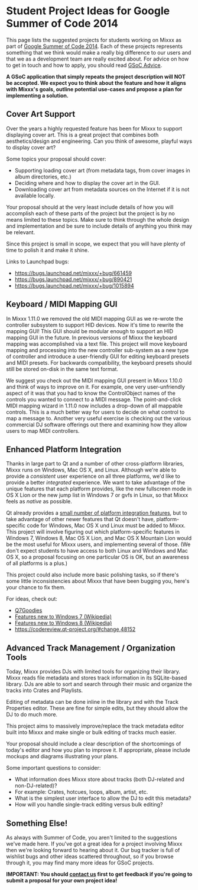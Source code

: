 # Student Project Ideas for Google Summer of Code 2014

This page lists the suggested projects for students working on Mixxx as
part of [Google Summer of
Code 2014](http://www.google-melange.com/gsoc/homepage/google/gsoc2014).
Each of these projects represents something that we think would make a
really big difference to our users and that we as a development team are
really excited about. For advice on how to get in touch and how to
apply, you should read [GSoC Advice](gsocadvice).

**A GSoC application that simply repeats the project description will
NOT be accepted. We expect you to think about the feature and how it
aligns with Mixxx's goals, outline potential use-cases and propose a
plan for implementing a solution.**

## Cover Art Support

Over the years a highly requested feature has been for Mixxx to support
displaying cover art. This is a great project that combines both
aesthetics/design and engineering. Can you think of awesome, playful
ways to display cover art?

Some topics your proposal should cover:

  - Supporting loading cover art (from metadata tags, from cover images
    in album directories, etc.)
  - Deciding where and how to display the cover art in the GUI. 
  - Downloading cover art from metadata sources on the Internet if it is
    not available locally.

Your proposal should at the very least include details of how you will
accomplish each of these parts of the project but the project is by no
means limited to these topics. Make sure to think through the whole
design and implementation and be sure to include details of anything you
think may be relevant.

Since this project is small in scope, we expect that you will have
plenty of time to polish it and make it shine.

Links to Launchpad bugs:

  - <https://bugs.launchpad.net/mixxx/+bug/661459>
  - <https://bugs.launchpad.net/mixxx/+bug/890421>
  - <https://bugs.launchpad.net/mixxx/+bug/1015894>

## Keyboard / MIDI Mapping GUI

In Mixxx 1.11.0 we removed the old MIDI mapping GUI as we re-wrote the
controller subsystem to support HID devices. Now it's time to rewrite
the mapping GUI\! This GUI should be modular enough to support an HID
mapping GUI in the future. In previous versions of Mixxx the keyboard
mapping was accomplished via a text file. This project will move
keyboard mapping and processing into the new controller sub-system as a
new type of controller and introduce a user-friendly GUI for editing
keyboard presets and MIDI presets. For backwards compatibility, the
keyboard presets should still be stored on-disk in the same text format.

We suggest you check out the MIDI mapping GUI present in Mixxx 1.10.0
and think of ways to improve on it. For example, one very
user-unfriendly aspect of it was that you had to know the ControlObject
names of the controls you wanted to connect to a MIDI message. The
point-and-click MIDI mapping wizard in 1.11.0 now includes a drop-down
of all mappable controls. This is a much better way for users to decide
on what control to map a message to. Another very useful exercise is
checking out the various commercial DJ software offerings out there and
examining how they allow users to map MIDI controllers.

## Enhanced Platform Integration

Thanks in large part to Qt and a number of other cross-platform
libraries, Mixxx runs on Windows, Mac OS X, and Linux. Although we're
able to provide a *consistent* user experience on all three platforms,
we'd like to provide a better *integrated* experience. We want to take
advantage of the unique features that each platform provides, like the
new fullscreen mode in OS X Lion or the new jump list in Windows 7 or
gvfs in Linux, so that Mixxx feels as *native* as possible.

Qt already provides a [small number of platform integration
features](http://qt-project.org/doc/qt-4.8/exportedfunctions.html), but
to take advantage of other newer features that Qt doesn't have,
platform-specific code for Windows, Mac OS X und Linux must be added to
Mixxx. This project will involve figuring out which platform-specific
features in Windows 7, Windows 8, Mac OS X Lion, and Mac OS X Mountain
Lion would be the most useful for Mixxx users, and implementing several
of those. (We don't expect students to have access to both Linux and
Windows and Mac OS X, so a proposal focusing on one particular OS is OK,
but an awareness of all platforms is a plus.)

This project could also include more basic polishing tasks, so if
there's some little inconsistencies about Mixxx that have been bugging
you, here's your chance to fix them.

For ideas, check out:

  - [Q7Goodies](http://www.strixcode.com/q7goodies/) 
  - [Features new to Windows 7
    (Wikipedia)](http://en.wikipedia.org/wiki/Features_new_to_Windows_7)
  - [Features new to Windows 8
    (Wikipedia)](http://en.wikipedia.org/wiki/Features_new_to_Windows_8)
  - <https://codereview.qt-project.org/#change,48152>

## Advanced Track Management / Organization Tools

Today, Mixxx provides DJs with limited tools for organizing their
library. Mixxx reads file metadata and stores track information in its
SQLite-based library. DJs are able to sort and search through their
music and organize the tracks into Crates and Playlists.

Editing of metadata can be done inline in the library and with the Track
Properties editor. These are fine for simple edits, but they should
allow the DJ to do much more.

This project aims to massively improve/replace the track metadata editor
built into Mixxx and make single or bulk editing of tracks much easier.

Your proposal should include a clear description of the shortcomings of
today's editor and how you plan to improve it. If appropriate, please
include mockups and diagrams illustrating your plans.

Some important questions to consider:

  - What information does Mixxx store about tracks (both DJ-related and
    non-DJ-related)?
  - For example: Crates, hotcues, loops, album, artist, etc.
  - What is the simplest user interface to allow the DJ to edit this
    metadata?
  - How will you handle single-track editing versus bulk editing?

## Something Else\!

As always with Summer of Code, you aren't limited to the suggestions
we've made here. If you've got a great idea for a project involving
Mixxx then we're looking forward to hearing about it. Our bug tracker is
full of wishlist bugs and other ideas scattered throughout, so if you
browse through it, you may find many more ideas for GSoC projects.

**IMPORTANT: You should [contact us](gsocadvice) first to get feedback
if you're going to submit a proposal for your own project idea\!**
